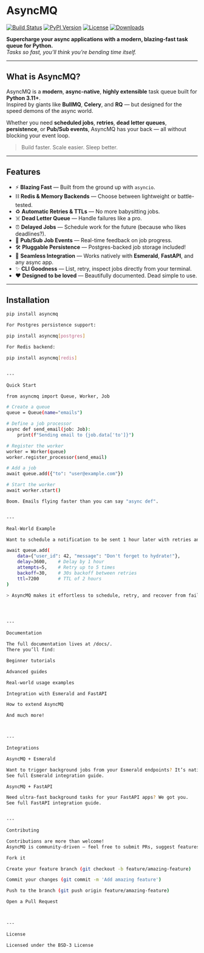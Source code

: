 # AsyncMQ

[![Build Status](https://img.shields.io/github/actions/workflow/status/your-org/asyncmq/ci.yml?branch=main)](https://github.com/tarsil/asyncmq/actions)
[![PyPI Version](https://img.shields.io/pypi/v/asyncmq.svg)](https://pypi.org/project/asyncmq/)
[![License](https://img.shields.io/github/license/tarsil/asyncmq)](https://github.com/tarsil/asyncmq/blob/main/LICENSE)
[![Downloads](https://static.pepy.tech/badge/asyncmq)](https://pepy.tech/project/asyncmq)

**Supercharge your async applications with a modern, blazing-fast task queue for Python.**  
_Tasks so fast, you’ll think you’re bending time itself._

---

## What is AsyncMQ?

AsyncMQ is a **modern**, **async-native**, **highly extensible** task queue built for **Python 3.11+**.  
Inspired by giants like **BullMQ**, **Celery**, and **RQ** — but designed for the speed demons of the async world.

Whether you need **scheduled jobs**, **retries**, **dead letter queues**, **persistence**, or **Pub/Sub events**, AsyncMQ has your back — all without blocking your event loop.

> Build faster. Scale easier. Sleep better.

---

## Features

- ⚡ **Blazing Fast** — Built from the ground up with `asyncio`.
- ⛓ **Redis & Memory Backends** — Choose between lightweight or battle-tested.
- ♻️ **Automatic Retries & TTLs** — No more babysitting jobs.
- ☠️ **Dead Letter Queue** — Handle failures like a pro.
- ⏰ **Delayed Jobs** — Schedule work for the future (because who likes deadlines?).
- 📡 **Pub/Sub Job Events** — Real-time feedback on job progress.
- 🛠 **Pluggable Persistence** — Postgres-backed job storage included!
- 🧵 **Seamless Integration** — Works natively with **Esmerald**, **FastAPI**, and any async app.
- ✨ **CLI Goodness** — List, retry, inspect jobs directly from your terminal.
- ❤️ **Designed to be loved** — Beautifully documented. Dead simple to use.

---

## Installation

```bash
pip install asyncmq

For Postgres persistence support:

pip install asyncmq[postgres]

For Redis backend:

pip install asyncmq[redis]


---

Quick Start

from asyncmq import Queue, Worker, Job

# Create a queue
queue = Queue(name="emails")

# Define a job processor
async def send_email(job: Job):
    print(f"Sending email to {job.data['to']}")

# Register the worker
worker = Worker(queue)
worker.register_processor(send_email)

# Add a job
await queue.add({"to": "user@example.com"})

# Start the worker
await worker.start()

Boom. Emails flying faster than you can say "async def".


---

Real-World Example

Want to schedule a notification to be sent 1 hour later with retries and error handling?

await queue.add(
    data={"user_id": 42, "message": "Don't forget to hydrate!"},
    delay=3600,    # Delay by 1 hour
    attempts=5,    # Retry up to 5 times
    backoff=30,    # 30s backoff between retries
    ttl=7200       # TTL of 2 hours
)

> AsyncMQ makes it effortless to schedule, retry, and recover from failures.




---

Documentation

The full documentation lives at /docs/.
There you’ll find:

Beginner tutorials

Advanced guides

Real-world usage examples

Integration with Esmerald and FastAPI

How to extend AsyncMQ

And much more!



---

Integrations

AsyncMQ + Esmerald

Want to trigger background jobs from your Esmerald endpoints? It’s native.
See full Esmerald integration guide.

AsyncMQ + FastAPI

Need ultra-fast background tasks for your FastAPI apps? We got you.
See full FastAPI integration guide.


---

Contributing

Contributions are more than welcome!
AsyncMQ is community-driven — feel free to submit PRs, suggest features, fix typos, or just tell us you love us.

Fork it

Create your feature branch (git checkout -b feature/amazing-feature)

Commit your changes (git commit -m 'Add amazing feature')

Push to the branch (git push origin feature/amazing-feature)

Open a Pull Request



---

License

Licensed under the BSD-3 License
